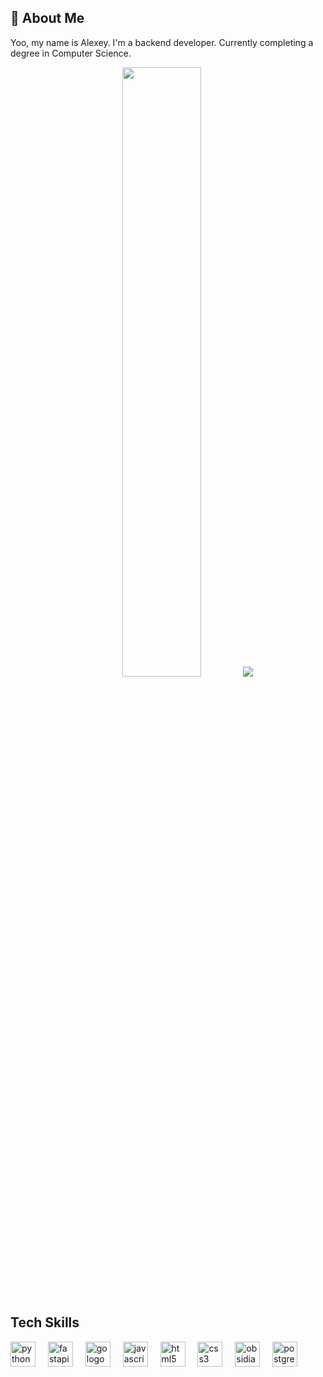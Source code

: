 ## 🚀 About Me
<p>Yoo, my name is Alexey. I'm a backend developer. Currently completing a degree in Computer Science.</p>


<p align="center">
  <img height="50%" width="auto" src ="https://github-readme-stats.vercel.app/api/top-langs/?username=AlexeykaMigos&layout=compact&hide_border=true&theme=darcula&bg_color=00000000&langs_count=6&hide=jupyter%20notebook,tex,css,php&exclude_repo=Pacman-AI">
  <img src ="https://github-readme-streak-stats.herokuapp.com?user=AlexeykaMigos&theme=darcula&hide_border=true&background=FFFFFF00">
  <br>
  <br>
</p>

## Tech Skills
<div align="left">
  <img src="https://skillicons.dev/icons?i=py" height="40" alt="python logo"  />
  <img width="12" />
  <img src="https://skillicons.dev/icons?i=fastapi" height="40" alt="fastapi logo"  />
  <img width="12" />
  <img src="https://skillicons.dev/icons?i=go" height="40" alt="go logo"  />
  <img width="12" />
  <img src="https://cdn.jsdelivr.net/gh/devicons/devicon/icons/javascript/javascript-original.svg" height="40" alt="javascript logo"  />
  <img width="12" />
  <img src="https://cdn.jsdelivr.net/gh/devicons/devicon/icons/html5/html5-original.svg" height="40" alt="html5 logo"  />
  <img width="12" />
  <img src="https://cdn.jsdelivr.net/gh/devicons/devicon/icons/css3/css3-original.svg" height="40" alt="css3 logo"  />
  <img width="12" />
  <img src="https://skillicons.dev/icons?i=obsidian" height="40" alt="obsidian logo"  />
  <img width="12" />
  <img src="https://skillicons.dev/icons?i=postgres" height="40" alt="postgresql logo"  />
</div>
